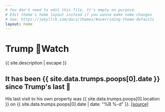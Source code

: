 ```yaml
---
# You don't need to edit this file, it's empty on purpose.
# Edit theme's home layout instead if you wanna make some changes
# See: https://jekyllrb.com/docs/themes/#overriding-theme-defaults
layout: home
---
```

<div id="titlebox">
<!-- <h1>{{ site.title }}</h1> -->
<h1>Trump <span class="whee">💩</span><span class="clear">Watch</span></h1>
<p>{{ site.description | escape }}</p>
</div>

<h2>It has been <time class="timeago" datetime="{{ site.data.trumps.poops[0].date }}">{{ site.data.trumps.poops[0].date }}</time> since Trump's last 💩</h2>

  <p>His last visit to his own property was {{ site.data.trumps.poops[0].location }} on {{ site.data.trumps.poops[0].date | date: "%B %-d" }}. <a href="{{ site.data.trumps.poops[0].link }}">[source]</a></p> 
